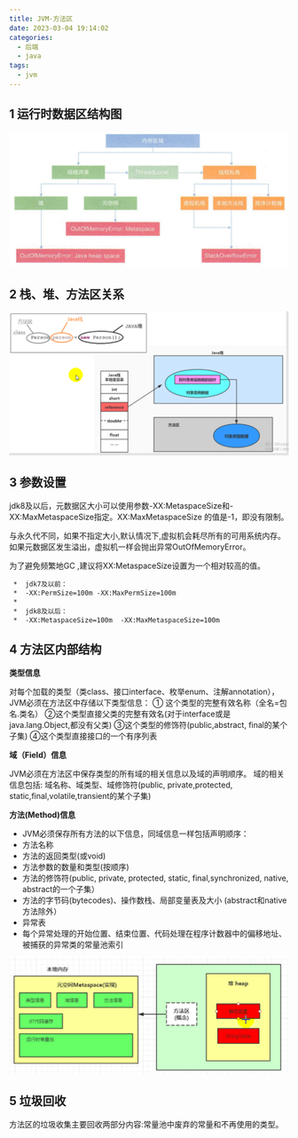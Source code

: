 ```yaml
---
title: JVM-方法区
date: 2023-03-04 19:14:02
categories:
  - 后端
  - java
tags:
  - jvm 
---
```


## 1 运行时数据区结构图

![1677923178057](2023-03-04-JVM-方法区/1677923178057.png)

## 2 栈、堆、方法区关系

![1677923243230](2023-03-04-JVM-方法区/1677923243230.png)

## 3 参数设置

jdk8及以后，元数据区大小可以使用参数-XX:MetaspaceSize和-XX:MaxMetaspaceSize指定。XX:MaxMetaspaceSize 的值是-1，即没有限制。

与永久代不同，如果不指定大小,默认情况下,虚拟机会耗尽所有的可用系统内存。如果元数据区发生溢出，虚拟机一样会抛出异常OutOfMemoryError。

为了避免频繁地GC ,建议将XX:MetaspaceSize设置为一个相对较高的值。

```
 *  jdk7及以前：
 *  -XX:PermSize=100m -XX:MaxPermSize=100m
 *
 *  jdk8及以后：
 *  -XX:MetaspaceSize=100m  -XX:MaxMetaspaceSize=100m
```

## 4 方法区内部结构

**类型信息**

对每个加载的类型（类class、接口interface、枚举enum、注解annotation），JVM必须在方法区中存储以下类型信息：
① 这个类型的完整有效名称（全名=包名.类名）
②这个类型直接父类的完整有效名(对于interface或是java.lang.Object,都没有父类)
③这个类型的修饰符(public,abstract, final的某个子集)
④这个类型直接接口的一个有序列表

**域（Field）信息**

JVM必须在方法区中保存类型的所有域的相关信息以及域的声明顺序。
域的相关信息包括: 域名称、域类型、域修饰符(public, private,protected, static,final,volatile,transient的某个子集)

**方法(Method)信息**

- JVM必须保存所有方法的以下信息，同域信息一样包括声明顺序：
- 方法名称
- 方法的返回类型(或void)
- 方法参数的数量和类型(按顺序)
- 方法的修饰符(public, private, protected, static, final,synchronized, native, abstract的一个子集）
- 方法的字节码(bytecodes)、操作数栈、局部变量表及大小 (abstract和native方法除外）
- 异常表
- 每个异常处理的开始位置、结束位置、代码处理在程序计数器中的偏移地址、被捕获的异常类的常量池索引

![1677923931981](2023-03-04-JVM-方法区/1677923931981.png)

## 5 垃圾回收

方法区的垃圾收集主要回收两部分内容:常量池中废弃的常量和不再使用的类型。